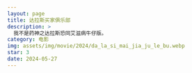 ```yaml
---
layout: page
title: 达拉斯买家俱乐部
description: >
  我不是药神之达拉斯恐同艾滋病牛仔版。
category: 电影
img: assets/img/movie/2024/da_la_si_mai_jia_ju_le_bu.webp
star: 3
date: 2024-05-27
---
```


